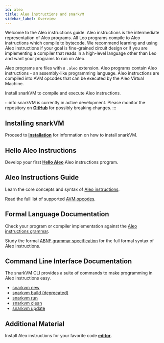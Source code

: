 ```yaml
---
id: aleo
title: Aleo instructions and snarkVM
sidebar_label: Overview
---
```

Welcome to the Aleo instructions guide. Aleo instructions is the intermediate representation of Aleo programs.
All Leo programs compile to Aleo instructions which compile to bytecode.
We recommend learning and using Aleo instructions if your goal is fine-grained circuit design or
if you are implementing a compiler that reads in a high-level language other than Leo and want your programs to run on Aleo.

Aleo programs are files with a `.aleo` extension.
Aleo programs contain Aleo instructions - an assembly-like programming language.
Aleo instructions are compiled into AVM opcodes that can be executed by the Aleo Virtual Machine.

Install snarkVM to compile and execute Aleo instructions.

:::info
snarkVM is currently in active development. Please monitor the repository on [**GitHub**](https://github.com/AleoNet/snarkVM) for possibly breaking changes.
:::

## Installing snarkVM

Proceed to [**Installation**](./01_installation.md) for information on how to install snarkVM.

## Hello Aleo Instructions

Develop your first [**Hello Aleo**](./02_hello.md) Aleo instructions program.

## Aleo Instructions Guide

Learn the core concepts and syntax of [Aleo instructions](./03_language.md).

Read the full list of supported [AVM opcodes](./04_opcodes.md).

## Formal Language Documentation

Check your program or compiler implementation against the [Aleo instructions grammar](./07_grammar.md).

Study the formal [ABNF grammar specification](https://github.com/ProvableHQ/grammars) for the full formal syntax of Aleo instructions.

## Command Line Interface Documentation

The snarkVM CLI provides a suite of commands to make programming in Aleo instructions easy.

* [snarkvm new](./06_commands.md#snarkvm-new)
* [snarkvm build (deprecated)](./06_commands.md#snarkvm-build)
* [snarkvm run](./06_commands.md#snarkvm-run)
* [snarkvm clean](./06_commands.md#snarkvm-clean)
* [snarkvm update](./06_commands.md#snarkvm-update)

[//]: # (5. [aleo node]&#40;./05_commands.md#5-aleo-node&#41;)
[//]: # (6. [aleo deploy]&#40;./05_commands.md#6-aleo-deploy&#41;)

## Additional Material

Install Aleo instructions for your favorite code [**editor**](./08_tooling.md).